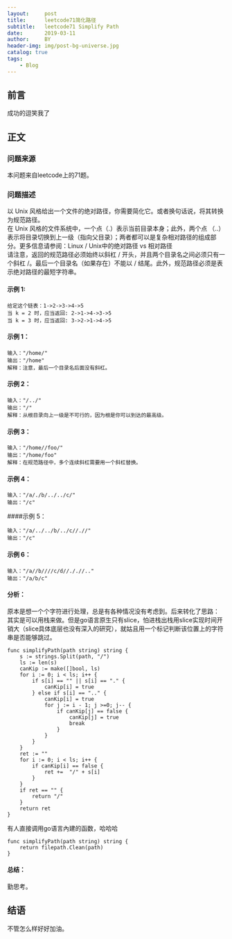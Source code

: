 ```yaml
---
layout:     post
title:      leetcode71简化路径
subtitle:   leetcode71 Simplify Path
date:       2019-03-11
author:     BY
header-img: img/post-bg-universe.jpg
catalog: true
tags:
    - Blog
---
```



## 前言

成功的逗笑我了

## 正文

### 问题来源

本问题来自leetcode上的71题。

### 问题描述

以 Unix 风格给出一个文件的绝对路径，你需要简化它。或者换句话说，将其转换为规范路径。  
在 Unix 风格的文件系统中，一个点（.）表示当前目录本身；此外，两个点 （..） 表示将目录切换到上一级（指向父目录）；两者都可以是复杂相对路径的组成部分。更多信息请参阅：Linux / Unix中的绝对路径 vs 相对路径  
请注意，返回的规范路径必须始终以斜杠 / 开头，并且两个目录名之间必须只有一个斜杠 /。最后一个目录名（如果存在）不能以 / 结尾。此外，规范路径必须是表示绝对路径的最短字符串。    

#### 示例 1:
```
给定这个链表：1->2->3->4->5  
当 k = 2 时，应当返回: 2->1->4->3->5  
当 k = 3 时，应当返回: 3->2->1->4->5
``` 
#### 示例 1：
```
输入："/home/"
输出："/home"
解释：注意，最后一个目录名后面没有斜杠。
```
#### 示例 2：
```
输入："/../"
输出："/"
解释：从根目录向上一级是不可行的，因为根是你可以到达的最高级。
```
#### 示例 3：
```
输入："/home//foo/"
输出："/home/foo"
解释：在规范路径中，多个连续斜杠需要用一个斜杠替换。
```
#### 示例 4：
```
输入："/a/./b/../../c/"
输出："/c"
```
####示例 5：
```
输入："/a/../../b/../c//.//"
输出："/c"
```
#### 示例 6：
```
输入："/a//b////c/d//././/.."
输出："/a/b/c"
```

#### 分析：
原本是想一个个字符进行处理，总是有各种情况没有考虑到。后来转化了思路：
其实是可以用栈来做。但是go语言原生只有slice，怕进栈出栈用slice实现时间开销大（slice具体底层也没有深入的研究），就姑且用一个标记判断该位置上的字符串是否能够跳过。
```
func simplifyPath(path string) string {
	s := strings.Split(path, "/")
	ls := len(s)
	canKip := make([]bool, ls)
	for i := 0; i < ls; i++ {
		if s[i] == "" || s[i] == "." {
			canKip[i] = true
		} else if s[i] == ".." {
			canKip[i] = true
			for j := i - 1; j >=0; j-- {
				if canKip[j] == false {
					canKip[j] = true
					break
				}
			}
		}
	}
	ret := ""
	for i := 0; i < ls; i++ {
		if canKip[i] == false {
			ret +=  "/" + s[i]
		}
	}
	if ret == "" {
		return "/"
	}
	return ret
}
```
有人直接调用go语言內建的函数，哈哈哈
```
func simplifyPath(path string) string {
    return filepath.Clean(path)
}
```

#### 总结：
勤思考。

## 结语
不管怎么样好好加油。
